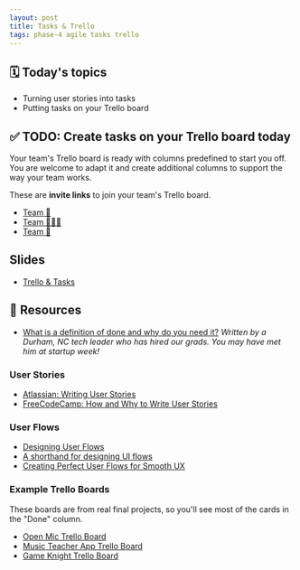 ```yaml
---
layout: post
title: Tasks & Trello
tags: phase-4 agile tasks trello
---
```


## 🗓️ Today's topics

- Turning user stories into tasks
- Putting tasks on your Trello board

## ✅ TODO: Create tasks on your Trello board today

Your team's Trello board is ready with columns predefined to start you off. You are welcome to adapt it and create additional columns to support the way your team works.

These are **invite links** to join your team's Trello board.

- [Team 🐼](https://trello.com/invite/b/jF0iERUj/10e603b32e1221d4da4237aa697c615c/team-🐼)
- [Team 🌈🐱🔥](https://trello.com/invite/b/c61XbGWI/e4371673f1e1541c4dbb08b669a9614a/team-･ｪ･ﾉ彡☆)
- [Team 🐯](https://trello.com/invite/b/nEiWLs8M/eb220cf9d6781c74a478d2bd49982d4f/team-🐯)

## Slides

- [Trello & Tasks](https://drive.google.com/file/d/1xTEaeCQ174F30HQGY8btcqW5zbhH9-Rh/view?usp=sharing)

## 🔖 Resources

- [What is a definition of done and why do you need it?](https://www.allstacks.com/blog/what-is-a-definition-of-done-and-why-you-need-one) _Written by a Durham, NC tech leader who has hired our grads. You may have met him at startup week!_

### User Stories

- [Atlassian: Writing User Stories](https://www.atlassian.com/agile/project-management/user-stories)
- [FreeCodeCamp: How and Why to Write User Stories](https://www.freecodecamp.org/news/how-and-why-to-write-great-user-stories-f5a110668246/)

### User Flows

- [Designing User Flows](https://www.smashingmagazine.com/2012/01/stop-designing-pages-start-designing-flows/)
- [A shorthand for designing UI flows](https://signalvnoise.com/posts/1926-a-shorthand-for-designing-ui-flows)
- [Creating Perfect User Flows for Smooth UX](https://www.uxpin.com/studio/blog/creating-perfect-user-flows-for-smooth-ux/)


### Example Trello Boards

These boards are from real final projects, so you'll see most of the cards in the "Done" column.

- [Open Mic Trello Board](https://trello.com/b/k2dLx20M/copy-of-open-mic)
- [Music Teacher App Trello Board](https://trello.com/b/tqsOYOAl/copy-of-music-teacher)
- [Game Knight Trello Board](https://trello.com/b/ciWUNSIB/copy-of-game-knight)
